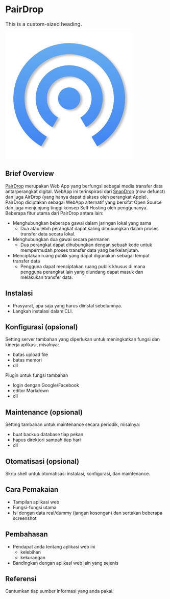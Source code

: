 # PairDrop

<span style="font-size: 16px; font-style: bold;">This is a custom-sized heading.</span>

<span align="center"><img src="https://github.com/dharmoo/project-uts-komdat/blob/main/images/android-chrome-512x512.png?raw=true" alt="PairDrop" width="400" height="400"></span>

## Brief Overview

[PairDrop](https://pairdrop.net) merupakan Web App yang berfungsi sebagai media transfer data antarperangkat digital. WebApp ini terinspirasi dari [SnapDrop](https://snapdrop.net) (now defunct) dan juga AirDrop (yang hanya dapat diakses oleh perangkat Apple). PairDrop diciptakan sebagai WebApp alternatif yang bersifat Open Source dan juga menjunjung tinggi konsep Self Hosting oleh penggunanya. Beberapa fitur utama dari PairDrop antara lain:
- Menghubungkan beberapa gawai dalam jaringan lokal yang sama
  - Dua atau lebih perangkat dapat saling dihubungkan dalam proses transfer data secara lokal.
- Menghubungkan dua gawai secara permanen
  - Dua perangkat dapat dihubungkan dengan sebuah kode untuk mempermudah proses transfer data yang berkelanjutan.
- Menciptakan ruang publik yang dapat digunakan sebagai tempat transfer data
  - Pengguna dapat menciptakan ruang publik khusus di mana pengguna perangkat lain yang diundang dapat masuk dan melakukan transfer data.

## Instalasi

- Prasyarat, apa saja yang harus diinstal sebelumnya.
- Langkah instalasi dalam CLI.


## Konfigurasi (opsional)

Setting server tambahan yang diperlukan untuk meningkatkan fungsi dan kinerja aplikasi, misalnya:
- batas upload file
- batas memori
- dll

Plugin untuk fungsi tambahan
- login dengan Google/Facebook
- editor Markdown
- dll


##  Maintenance (opsional)

Setting tambahan untuk maintenance secara periodik, misalnya:
- buat backup database tiap pekan
- hapus direktori sampah tiap hari
- dll


## Otomatisasi (opsional)

Skrip shell untuk otomatisasi instalasi, konfigurasi, dan maintenance.


## Cara Pemakaian

- Tampilan aplikasi web
- Fungsi-fungsi utama
- Isi dengan data real/dummy (jangan kosongan) dan sertakan beberapa screenshot


## Pembahasan

- Pendapat anda tentang aplikasi web ini
    - kelebihan
    - kekurangan
- Bandingkan dengan aplikasi web lain yang sejenis


## Referensi

Cantumkan tiap sumber informasi yang anda pakai.
